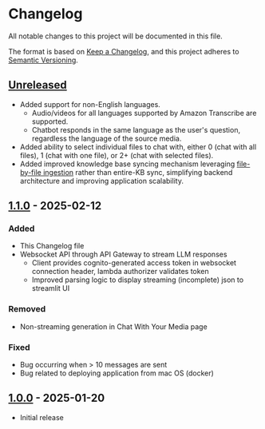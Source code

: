 # Changelog

All notable changes to this project will be documented in this file.

The format is based on [Keep a Changelog](https://keepachangelog.com/en/1.0.0/),
and this project adheres to [Semantic Versioning](https://semver.org/spec/v2.0.0.html).

## [Unreleased](https://github.com/aws-samples/recorded-voice-insight-extraction-webapp/compare/main...develop)
- Added support for non-English languages. 
  - Audio/videos for all languages supported by Amazon Transcribe are supported. 
  - Chatbot responds in the same language as the user's question, regardless the language of the source media.
- Added ability to select individual files to chat with, either 0 (chat with all files), 1 (chat with one file), or 2+ (chat with selected files).
- Added improved knowledge base syncing mechanism leveraging [file-by-file ingestion](https://docs.aws.amazon.com/bedrock/latest/userguide/kb-direct-ingestion-add.html) rather than entire-KB sync, simplifying backend architecture and improving application scalability.
  
## [1.1.0](https://github.com/aws-samples/recorded-voice-insight-extraction-webapp/releases/tag/v1.1.0) - 2025-02-12
### Added 
- This Changelog file
- Websocket API through API Gateway to stream LLM responses
  - Client provides cognito-generated access token in websocket connection header, lambda authorizer validates token
  - Improved parsing logic to display streaming (incomplete) json to streamlit UI

### Removed
- Non-streaming generation in Chat With Your Media page

### Fixed
- Bug occurring when > 10 messages are sent
- Bug related to deploying application from mac OS (docker)

## [1.0.0](https://github.com/aws-samples/recorded-voice-insight-extraction-webapp/releases/tag/v1.0.0) - 2025-01-20
- Initial release


[1.1.0]: https://github.com/aws-samples/recorded-voice-insight-extraction-webapp/releases/tag/v1.1.0
[1.0.0]: https://github.com/aws-samples/recorded-voice-insight-extraction-webapp/releases/tag/v1.0.0
